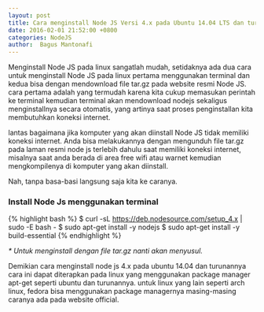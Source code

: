 ```yaml
---
layout: post
title: Cara menginstall Node JS Versi 4.x pada Ubuntu 14.04 LTS dan turunannya
date: 2016-02-01 21:52:00 +0800
categories: NodeJS
author:  Bagus Mantonafi
---
```



Menginstall Node JS pada linux sangatlah mudah, setidaknya ada dua cara untuk menginstall Node JS pada linux pertama menggunakan terminal dan kedua bisa dengan mendownload file tar.gz pada website resmi Node JS. cara pertama adalah yang termudah karena kita cukup memasukan perintah ke terminal kemudian terminal akan mendownload nodejs sekaligus menginstallnya secara otomatis, yang artinya saat proses penginstallan kita membutuhkan koneksi internet.

lantas bagaimana jika komputer yang akan diinstall Node JS tidak memiliki koneksi internet. Anda bisa melakukannya dengan mengunduh file tar.gz pada laman resmi node js terlebih dahulu saat memiliki koneksi internet, misalnya saat anda berada di area free wifi atau warnet kemudian mengkompilenya di komputer yang akan diinstall.

Nah, tanpa basa-basi langsung saja kita ke caranya.

### Install Node Js menggunakan terminal

{% highlight bash %}
$ curl -sL https://deb.nodesource.com/setup_4.x | sudo -E bash -
$ sudo apt-get install -y nodejs
$ sudo apt-get install -y build-essential
{% endhighlight %}


_* Untuk menginstall dengan file tar.gz nanti akan menyusul._

Demikian cara menginstall node js 4.x pada ubuntu 14.04 dan turunannya cara ini dapat diterapkan pada linux yang menggunakan package manager apt-get seperti ubuntu dan turunannya. untuk linux yang lain seperti arch linux, fedora bisa menggunakan package managernya masing-masing caranya ada pada website official.

